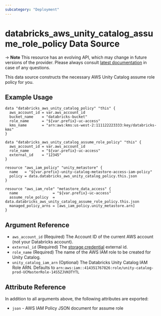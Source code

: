 ```yaml
---
subcategory: "Deployment"
---
```

# databricks_aws_unity_catalog_assume_role_policy Data Source

-> **Note** This resource has an evolving API, which may change in future versions of the provider. Please always consult [latest documentation](https://docs.databricks.com/data-governance/unity-catalog/get-started.html#configure-a-storage-bucket-and-iam-role-in-aws) in case of any questions.

This data source constructs the necessary AWS Unity Catalog assume role policy for you.

## Example Usage

```hcl
data "databricks_aws_unity_catalog_policy" "this" {
  aws_account_id = var.aws_account_id
  bucket_name    = "databricks-bucket"
  role_name      = "${var.prefix}-uc-access"
  kms_name       = "arn:aws:kms:us-west-2:111122223333:key/databricks-kms"
}

data "databricks_aws_unity_catalog_assume_role_policy" "this" {
  aws_account_id = var.aws_account_id
  role_name      = "${var.prefix}-uc-access"
  external_id    = "12345"
}

resource "aws_iam_policy" "unity_metastore" {
  name   = "${var.prefix}-unity-catalog-metastore-access-iam-policy"
  policy = data.databricks_aws_unity_catalog_policy.this.json
}

resource "aws_iam_role" "metastore_data_access" {
  name                = "${var.prefix}-uc-access"
  assume_role_policy  = data.databricks_aws_unity_catalog_assume_role_policy.this.json
  managed_policy_arns = [aws_iam_policy.unity_metastore.arn]
}
```

## Argument Reference

* `aws_account_id` (Required) The Account ID of the current AWS account (not your Databricks account).
* `external_id` (Required) The [storage credential](../resources/storage_credential.md) external id.
* `role_name` (Required) The name of the AWS IAM role to be created for Unity Catalog.
* `unity_catalog_iam_arn` (Optional) The Databricks Unity Catalog IAM Role ARN. Defaults to `arn:aws:iam::414351767826:role/unity-catalog-prod-UCMasterRole-14S5ZJVKOTYTL`

## Attribute Reference

In addition to all arguments above, the following attributes are exported:

* `json` - AWS IAM Policy JSON document for assume role
